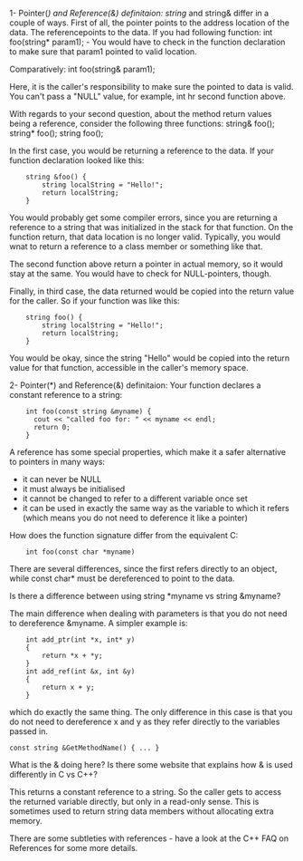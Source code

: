 
1- Pointer(*) and Reference(&) definitaion:
	string* and string& differ in a couple of ways. First of all, the pointer points to
	the address location of the data. The referencepoints to the data.
	If you had following function:
		int foo(string* param1);
		- You would have to check in the function declaration to make sure that param1 pointed 				to valid location.
	
Comparatively:
		int foo(string& param1);
	
Here, it is the caller's responsibility to make sure the pointed to data is valid. You can't pass a "NULL" value, for example, int hr second function above.
	
With regards to your second question, about the method return values being a reference, consider the following three functions:
		string& foo();
		string* foo();
		string foo();
	
In the first case, you would be returning a reference to the data. If your function declaration looked like this:
		
		string &foo() {
			string localString = "Hello!";
			return localString;
		}
	
You would probably get some compiler errors, since you are returning a reference to a string that was 
initialized in the stack for that function. On the function return, that data location is no longer valid. Typically, you would wnat to return a reference to a class member or something like that.
	
The second function above return a pointer in actual memory, so it would stay at the same. You would have to check for NULL-pointers, though.
	
Finally, in third case, the data returned would be copied into the return value for the caller. So if your function was like this:
	
		string foo() {
			string localString = "Hello!";
			return localString;
		}
	
You would be okay, since the string "Hello" would be copied into the return value for that function, accessible in the caller's memory space.

2- Pointer(*) and Reference(&) definitaion:
Your function declares a constant reference to a string:

		int foo(const string &myname) {
		  cout << "called foo for: " << myname << endl;
		  return 0;
		}
A reference has some special properties, which make it a safer alternative to pointers in many ways:

- it can never be NULL
- it must always be initialised
- it cannot be changed to refer to a different variable once set
- it can be used in exactly the same way as the variable to which it refers (which means you do not need to deference it like a pointer)

How does the function signature differ from the equivalent C:

		int foo(const char *myname)
		
There are several differences, since the first refers directly to an object, while const char* must be dereferenced to point to the data.

Is there a difference between using string *myname vs string &myname?

The main difference when dealing with parameters is that you do not need to dereference &myname. A simpler example is:

		int add_ptr(int *x, int* y)
		{
		    return *x + *y;
		}
		int add_ref(int &x, int &y)
		{
		    return x + y;
		}
which do exactly the same thing. The only difference in this case is that you do not need to dereference x and y as they refer directly to the variables passed in.

	const string &GetMethodName() { ... }
What is the & doing here? Is there some website that explains how & is used differently in C vs C++?

This returns a constant reference to a string. So the caller gets to access the returned variable directly, but only in a read-only sense. This is sometimes used to return string data members without allocating extra memory.

There are some subtleties with references - have a look at the C++ FAQ on References for some more details.
